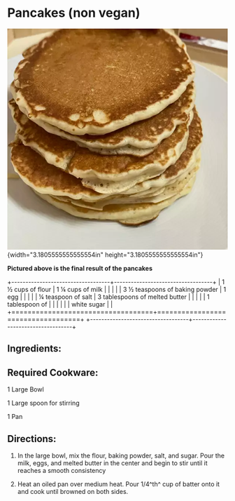# Pancakes (non vegan)

![](images/media/image2.png){width="3.1805555555555554in"
height="3.1805555555555554in"}

**Pictured above is the final result of the pancakes**

+-----------------------------------+-----------------------------------+
| 1 ½ cups of flour                 | 1 ¼ cups of milk                  |
|                                   |                                   |
| 3 ½ teaspoons of baking powder    | 1 egg                             |
|                                   |                                   |
| ¼ teaspoon of salt                | 3 tablespoons of melted butter    |
|                                   |                                   |
| 1 tablespoon of                   |                                   |
|                                   |                                   |
| white sugar                       |                                   |
+===================================+===================================+
+-----------------------------------+-----------------------------------+

## Ingredients:


## Required Cookware:

1 Large Bowl

1 Large spoon for stirring

1 Pan

## Directions:

1.  In the large bowl, mix the flour, baking powder, salt, and sugar.
    Pour the milk, eggs, and melted butter in the center and begin to
    stir until it reaches a smooth consistency

2.  Heat an oiled pan over medium heat. Pour 1/4^th^ cup of batter onto
    it and cook until browned on both sides.



